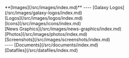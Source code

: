 <div class='linkbox'>
**[Images](/src/images/index.md)**
----
[Galaxy Logos](/src/images/galaxy-logos/index.md)<br />
[Logos](/src/images/logos/index.md)<br />
[Icons](/src/images/icons/index.md)<br />
[News Graphics](/src/images/news-graphics/index.md)<br />
[Photos](/src/images/photos/index.md)<br />
[Screenshots](/src/images/screenshots/index.md)<br />
----
[Documents](/src/documents/index.md)<br />
[Datafiles](/src/datafiles/index.md)<br />
</div>
